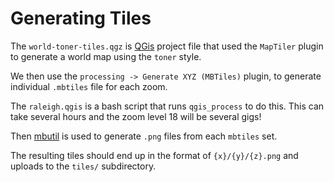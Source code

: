 # Generating Tiles

The `world-toner-tiles.qgz` is [QGis](https://qgis.org/en/site/)
project file that used the `MapTiler` plugin to generate a world map
using the `toner` style.

We then use the `processing -> Generate XYZ (MBTiles)` plugin, to
generate individual `.mbtiles` file for each zoom. 

The `raleigh.qgis` is a bash script that runs `qgis_process` to do
this. This can take several hours and the zoom level 18 will be
several gigs!

Then [mbutil](https://github.com/mapbox/mbutil.git) is used to
generate `.png` files from each `mbtiles` set.

The resulting tiles should end up in the format of `{x}/{y}/{z}.png`
and uploads to the `tiles/` subdirectory.
